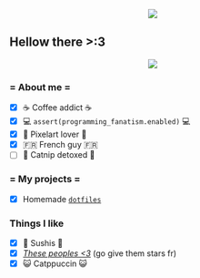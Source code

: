 <p align=center>
    <img align="center" src="https://ih1.redbubble.net/image.5500570718.6485/raf,360x360,075,t,fafafa:ca443f4786.jpg">
</p>

## Hellow there >:3
<p align=center>
    <img src="https://dcbadge.limes.pink/api/shield/297750529076101121" />
</p>

### = About me =
- [x] ☕ Coffee addict ☕
- [x] 💻 `assert(programming_fanatism.enabled)` 💻
- [x] 💜 Pixelart lover 💜
- [x] 🇫🇷 French guy 🇫🇷
- [ ] 🌿 Catnip detoxed 🌿

### = My projects =
- [x] Homemade [`dotfiles`](https://github.com/SushiCannibale/dotfiles)

### Things I like
- [x] 🍣 Sushis 🍣
- [x] *[These peoples <3](https://github.com/neoforged)* (go give them stars fr)
- [x] 😺 Catppuccin 😺
